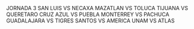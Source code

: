 <QUINIELA LIGA MXr>
JORNADA 3
SAN LUIS VS NECAXA
MAZATLAN VS TOLUCA
TIJUANA VS QUERETARO
CRUZ AZUL VS PUEBLA
MONTERREY VS PACHUCA
GUADALAJARA VS TIGRES
SANTOS VS AMERICA
UNAM VS ATLAS

